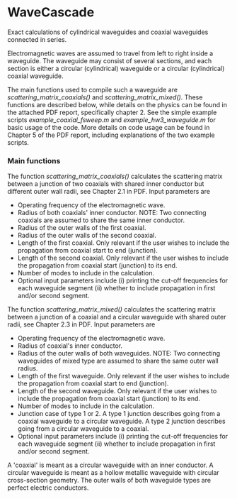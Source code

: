 # WaveCascade
Exact calculations of cylindrical waveguides and coaxial waveguides connected in series.

Electromagnetic waves are assumed to travel from left to right inside a waveguide. The waveguide may consist of several sections, and each section is either a circular (cylindrical) waveguide or a circular (cylindrical) coaxial waveguide. 

The main functions used to compile such a waveguide are _scattering_matrix_coaxials()_ and _scattering_matrix_mixed()_. These functions are described below, while details on the physics can be found in the attached PDF report, specifically chapter 2. See the simple example scripts _example_coaxial_fsweep.m_ and _example_hw3_waveguide.m_ for basic usage of the code. More details on code usage can be found in Chapter 5 of the PDF report, including explanations of the two example scripts.

### Main functions
The function _scattering_matrix_coaxials()_ calculates the scattering matrix between a junction of two coaxials with shared inner conductor but different outer wall radii, see Chapter 2.1 in PDF. Input parameters are
- Operating frequency of the electromagnetic wave.
- Radius of both coaxials' inner conductor. NOTE: Two connecting coaxials are assumed to share the same inner conductor.
- Radius of the outer walls of the first coaxial.
- Radius of the outer walls of the second coaxial.
- Length of the first coaxial. Only relevant if the user wishes to include the propagation from coaxial start to end (junction).
- Length of the second coaxial. Only relevant if the user wishes to include the propagation from coaxial start (junction) to its end.
- Number of modes to include in the calculation.
- Optional input parameters include (i) printing the cut-off frequencies for each waveguide segment (ii) whether to include propagation in first and/or second segment.

The function _scattering_matrix_mixed()_ calculates the scattering matrix between a junction of a coaxial and a circular waveguide with shared outer radii, see Chapter 2.3 in PDF. Input parameters are
- Operating frequency of the electromagnetic wave.
- Radius of coaxial's inner conductor. 
- Radius of the outer walls of both waveguides. NOTE: Two connecting waveguides of mixed type are assumed to share the same outer wall radius.
- Length of the first waveguide. Only relevant if the user wishes to include the propagation from coaxial start to end (junction).
- Length of the second waveguide. Only relevant if the user wishes to include the propagation from coaxial start (junction) to its end.
- Number of modes to include in the calculation.
- Junction case of type 1 or 2. A type 1 junction describes going from a coaxial waveguide to a circular waveguide. A type 2 junction describes going from a circular waveguide to a coaxial.
- Optional input parameters include (i) printing the cut-off frequencies for each waveguide segment (ii) whether to include propagation in first and/or second segment.

A 'coaxial' is meant as a circular waveguide with an inner conductor. A circular waveguide is meant as a hollow metallic waveguide with circular cross-section geometry. The outer walls of both waveguide types are perfect electric conductors.
